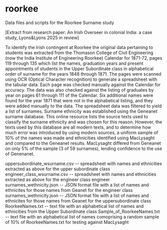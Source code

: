 # roorkee
Data files and scripts for the Roorkee Surname study

[Extract from research paper: An Irish Overseer in colonial India: a case study, Lyons&Lyons 2025 in review]

To identify the Irish contingent at Roorkee the original data pertaining to students was extracted from the Thomason College of Civil Engineering (now the India Institute of Engineering Roorkee) Calendar for 1871-72, pages 119 through 135 which list the names, graduation years and present appointments of students in the Upper Subordinate class in alphabetical order of surname for the years 1848 through 1871. The pages were scanned using OCR (Optical Character recognition) to generate a spreadsheet with the tabular data. Each page was checked manually against the Calendar for accuracy. The data was also checked against the listing of graduates by year on pages 61 through 111 of the Calendar. Six additional names were found for the year 1871 that were not in the alphabetical listing, and they were added manually to the data. The spreadsheet data was filtered to yield a list of surnames. Surname ethnicity was established using the Geneanet surname database. This online resource lists the source texts used to classify the surname ethnicity and was chosen for this reason. However, the texts used by this database are all modern texts, and to determine how much error was introduced by using modern sources, a uniform sample of 10% of the names was made and ethnicities identified using MacLysaght  and compared to the Geneanet results. MacLysaght differed from Geneanet on only 5% of the sample (3 of 59 surnames), lending confidence to the use of Genenanet.  

uppersubordinate_wsurname.csv -- spreadsheet with names and ethnicities extracted as above for the upper subordinate class
engineer_class_wsurname.csv -- spreadsheet with names and ethnicities extracted as above for the engineer class
engineer surnames_wethnicity.json -- JSON format file with a list of names and ethnicites for those names  from Geanet for the engineer class
surnames_wethnicity.json -- JSON format file with a list of names and ethnicites for those names  from Geanet for the uppersubordinate class
RoorkeeNames.txt -- text file with an alphabetical list of names and ethnicities from the Upper Subordinate class
Sample_of_RoorkeeNames.txt -- text file with an alphabetical list of names comoprising a random sample of 10% of RoorkeeNames.txt for testing against MacLysaght
